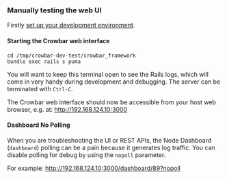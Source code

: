 ### Manually testing the web UI

Firstly [set up your development environment](devtool.md).

#### Starting the Crowbar web interface

   ````
   cd /tmp/crowbar-dev-test/crowbar_framework
   bundle exec rails s puma
   ````

You will want to keep this terminal open to see the Rails logs, which will
come in very handy during development and debugging. The server can be
terminated with `Ctrl-C`.

The Crowbar web interface should now be accessible from your host web
browser, e.g. at: http://192.168.124.10:3000

#### Dashboard No Polling

When you are troubleshooting the UI or REST APIs, the Node Dashboard (`dashboard`) polling can be a pain because it generates log traffic.  You can disable polling for debug by using the `nopoll` parameter.

For example: http://192.168.124.10:3000/dashboard/89?nopoll
